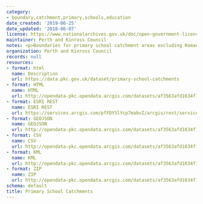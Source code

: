 ```yaml
---
category:
- boundary,catchment,primary,schools,education
date_created: '2019-06-25'
date_updated: '2018-06-07'
license: https://www.nationalarchives.gov.uk/doc/open-government-licence/version/3/
maintainer: Perth and Kinross Council
notes: <p>Boundaries for primary school catchment areas excluding Roman Catholic schools.</p>
organization: Perth and Kinross Council
records: null
resources:
- format: html
  name: Description
  url: https://data.pkc.gov.uk/dataset/primary-school-catchments
- format: HTML
  name: HTML
  url: http://opendata-pkc.opendata.arcgis.com/datasets/af3563afd1634f1e8622887390387fed_0
- format: ESRI REST
  name: ESRI REST
  url: https://services.arcgis.com/pfFDYSlYcp7mabvZ/arcgis/rest/services/Primary_School_Catchments/FeatureServer/0
- format: GEOJSON
  name: GEOJSON
  url: http://opendata-pkc.opendata.arcgis.com/datasets/af3563afd1634f1e8622887390387fed_0.geojson
- format: CSV
  name: CSV
  url: http://opendata-pkc.opendata.arcgis.com/datasets/af3563afd1634f1e8622887390387fed_0.csv
- format: KML
  name: KML
  url: http://opendata-pkc.opendata.arcgis.com/datasets/af3563afd1634f1e8622887390387fed_0.kml
- format: ZIP
  name: ZIP
  url: http://opendata-pkc.opendata.arcgis.com/datasets/af3563afd1634f1e8622887390387fed_0.zip
schema: default
title: Primary School Catchments
---
```

